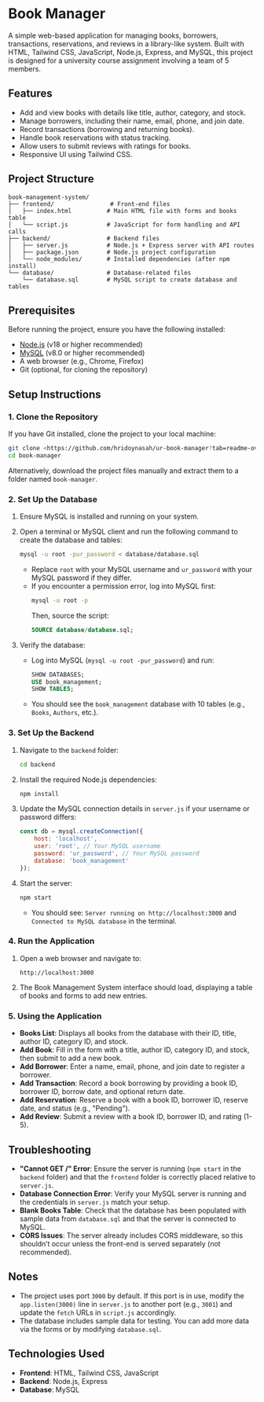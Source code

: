 # Book Manager

A simple web-based application for managing books, borrowers, transactions, reservations, and reviews in a library-like system. Built with HTML, Tailwind CSS, JavaScript, Node.js, Express, and MySQL, this project is designed for a university course assignment involving a team of 5 members.

## Features
- Add and view books with details like title, author, category, and stock.
- Manage borrowers, including their name, email, phone, and join date.
- Record transactions (borrowing and returning books).
- Handle book reservations with status tracking.
- Allow users to submit reviews with ratings for books.
- Responsive UI using Tailwind CSS.

## Project Structure
```
book-management-system/
├── frontend/                # Front-end files
│   ├── index.html          # Main HTML file with forms and books table
│   └── script.js           # JavaScript for form handling and API calls
├── backend/                # Backend files
│   ├── server.js           # Node.js + Express server with API routes
│   ├── package.json        # Node.js project configuration
│   └── node_modules/       # Installed dependencies (after npm install)
└── database/               # Database-related files
    └── database.sql        # MySQL script to create database and tables
```

## Prerequisites
Before running the project, ensure you have the following installed:
- [Node.js](https://nodejs.org/) (v18 or higher recommended)
- [MySQL](https://www.mysql.com/) (v8.0 or higher recommended)
- A web browser (e.g., Chrome, Firefox)
- Git (optional, for cloning the repository)

## Setup Instructions

### 1. Clone the Repository
If you have Git installed, clone the project to your local machine:
```bash
git clone <https://github.com/hridoynasah/ur-book-manager?tab=readme-ov-file>
cd book-manager
```
Alternatively, download the project files manually and extract them to a folder named `book-manager`.

### 2. Set Up the Database
1. Ensure MySQL is installed and running on your system.
2. Open a terminal or MySQL client and run the following command to create the database and tables:
   ```bash
   mysql -u root -pur_password < database/database.sql
   ```
   - Replace `root` with your MySQL username and `ur_password` with your MySQL password if they differ.
   - If you encounter a permission error, log into MySQL first:
     ```bash
     mysql -u root -p
     ```
     Then, source the script:
     ```sql
     SOURCE database/database.sql;
     ```

3. Verify the database:
   - Log into MySQL (`mysql -u root -pur_password`) and run:
     ```sql
     SHOW DATABASES;
     USE book_management;
     SHOW TABLES;
     ```
   - You should see the `book_management` database with 10 tables (e.g., `Books`, `Authors`, etc.).

### 3. Set Up the Backend
1. Navigate to the `backend` folder:
   ```bash
   cd backend
   ```
2. Install the required Node.js dependencies:
   ```bash
   npm install
   ```
3. Update the MySQL connection details in `server.js` if your username or password differs:
   ```javascript
   const db = mysql.createConnection({
       host: 'localhost',
       user: 'root', // Your MySQL username
       password: 'ur_password', // Your MySQL password
       database: 'book_management'
   });
   ```
4. Start the server:
   ```bash
   npm start
   ```
   - You should see: `Server running on http://localhost:3000` and `Connected to MySQL database` in the terminal.

### 4. Run the Application
1. Open a web browser and navigate to:
   ```
   http://localhost:3000
   ```
2. The Book Management System interface should load, displaying a table of books and forms to add new entries.

### 5. Using the Application
- **Books List**: Displays all books from the database with their ID, title, author ID, category ID, and stock.
- **Add Book**: Fill in the form with a title, author ID, category ID, and stock, then submit to add a new book.
- **Add Borrower**: Enter a name, email, phone, and join date to register a borrower.
- **Add Transaction**: Record a book borrowing by providing a book ID, borrower ID, borrow date, and optional return date.
- **Add Reservation**: Reserve a book with a book ID, borrower ID, reserve date, and status (e.g., "Pending").
- **Add Review**: Submit a review with a book ID, borrower ID, and rating (1-5).

## Troubleshooting
- **"Cannot GET /" Error**: Ensure the server is running (`npm start` in the `backend` folder) and that the `frontend` folder is correctly placed relative to `server.js`.
- **Database Connection Error**: Verify your MySQL server is running and the credentials in `server.js` match your setup.
- **Blank Books Table**: Check that the database has been populated with sample data from `database.sql` and that the server is connected to MySQL.
- **CORS Issues**: The server already includes CORS middleware, so this shouldn’t occur unless the front-end is served separately (not recommended).

## Notes
- The project uses port `3000` by default. If this port is in use, modify the `app.listen(3000)` line in `server.js` to another port (e.g., `3001`) and update the `fetch` URLs in `script.js` accordingly.
- The database includes sample data for testing. You can add more data via the forms or by modifying `database.sql`.

## Technologies Used
- **Frontend**: HTML, Tailwind CSS, JavaScript
- **Backend**: Node.js, Express
- **Database**: MySQL
